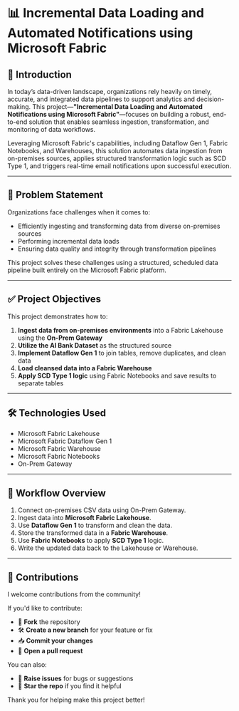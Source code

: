 # 📊 Incremental Data Loading and Automated Notifications using Microsoft Fabric

## 📌 Introduction

In today’s data-driven landscape, organizations rely heavily on timely, accurate, and integrated data pipelines to support analytics and decision-making. This project—**"Incremental Data Loading and Automated Notifications using Microsoft Fabric"**—focuses on building a robust, end-to-end solution that enables seamless ingestion, transformation, and monitoring of data workflows.

Leveraging Microsoft Fabric's capabilities, including Dataflow Gen 1, Fabric Notebooks, and Warehouses, this solution automates data ingestion from on-premises sources, applies structured transformation logic such as SCD Type 1, and triggers real-time email notifications upon successful execution.

---

## 🎯 Problem Statement

Organizations face challenges when it comes to:

- Efficiently ingesting and transforming data from diverse on-premises sources
- Performing incremental data loads
- Ensuring data quality and integrity through transformation pipelines

This project solves these challenges using a structured, scheduled data pipeline built entirely on the Microsoft Fabric platform.

---

## ✅ Project Objectives

This project demonstrates how to:

1. **Ingest data from on-premises environments** into a Fabric Lakehouse using the **On-Prem Gateway**
2. **Utilize the AI Bank Dataset** as the structured source
3. **Implement Dataflow Gen 1** to join tables, remove duplicates, and clean data
4. **Load cleansed data into a Fabric Warehouse**
5. **Apply SCD Type 1 logic** using Fabric Notebooks and save results to separate tables

---

## 🛠️ Technologies Used

- Microsoft Fabric Lakehouse  
- Microsoft Fabric Dataflow Gen 1  
- Microsoft Fabric Warehouse  
- Microsoft Fabric Notebooks  
- On-Prem Gateway  

---

## 🔁 Workflow Overview

1. Connect on-premises CSV data using On-Prem Gateway.
2. Ingest data into **Microsoft Fabric Lakehouse**.
3. Use **Dataflow Gen 1** to transform and clean the data.
4. Store the transformed data in a **Fabric Warehouse**.
5. Use **Fabric Notebooks** to apply **SCD Type 1** logic.
6. Write the updated data back to the Lakehouse or Warehouse.

---

## 🤝 Contributions

I welcome contributions from the community!

If you'd like to contribute:

- 🍴 **Fork** the repository
- 🛠️ **Create a new branch** for your feature or fix
- 📥 **Commit your changes**
- 🚀 **Open a pull request**

You can also:
- 💬 **Raise issues** for bugs or suggestions
- 🌟 **Star the repo** if you find it helpful

Thank you for helping make this project better!
